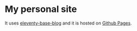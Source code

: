 # My personal site

It uses [eleventy-base-blog](https://github.com/11ty/eleventy-base-blog) and it is hosted on [Github Pages](https://pages.github.com/).